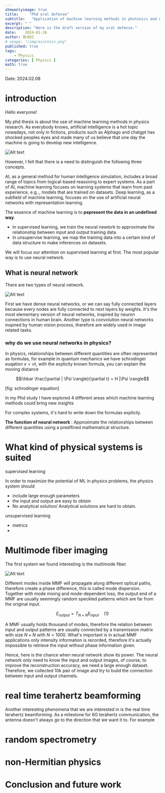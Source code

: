 ```yaml
---
showonlyimage: true
title:     "Phd oral defense"
subtitle:   "Application of machine learning methods in photonics and non-Hermitian physics"
excerpt: " "
description: "Here is the draft version of my oral defense."
date:    2024-01-26
author: 陈诗曰
# image: "/img/einstein.png"
published: true 
tags:
    - Physics
categories: [ Physics ]
math: true
---
```


Date: 2024.02.08


# introduction

Hello everyone!

My phd thesis is about the use of machine learning methods in physics research. As everybody knows, artificial intelligence is a hot topic nowadays, not only in fictions, products such as Alphago and chatgpt has shocked peoples eyes and made many of us believe that one day the machine is going to develop new intelligence.

![Alt text](Figs/image0_AI_differences.png)

However, I felt that there is a need to distinguish the following three concepts. 

AI, as a general method for human intelligence simulation, includes a broad range of topics from logical-based reasoning to expert systems. 
As a part of AI, machine learning focuses on learning systems that learn from past experience, e.g.., models that are trained on datasets. 
Deep learning, as a subfield of machine learning, focuses on the use of artificial neural networks with representation learning.



The essence of machine learning is to **pepresent the data in an undefined way**.
* In supervised learning, we train the neural newtork to approximate the relationship between input and output training data.
* In unsupervise learning, we map the training data into a certain kind of data structure to make inferences on datasets.


We will focus our attention on supervised learning at first. The most popular way is to use neural network.


## What is neural network

There are two types of neural network.

![Alt text](Figs/neural_network_structure.png)

First we have dense neural networks, or we can say fully connected layers because every nodes are fully connected to next layers by weights. It's the most elementary version of neural networks, inspired by neuron connections in human brain. Another type is convolution neural networks inspired by human vision process, therefore are widely used in image related tasks.


### why do we use neural networks in physics?


In physics, relationships between different quantities are often represented as formulas, for example in quantum mechanics we have schrodinger euqation $x = vt$, with the explicity known formula, you can explain the moving distance 

$$i\hbar \frac{\partial | \Psi \rangle}{\partial t} = H |\Psi \rangle$$

[fig: schrodinger equation]

In my Phd study I have explored 4 different areas which machine learning methods could bring new insights 


For complex systems, it's hard to write down the formulas explicily.


**The function of neural network** : Approximate the relationships between different quantities using a predifined mathematical structure.

# What kind of physical systems is suited

supervised learning 

In order to maximize the potential of ML in physics problems, the physics system should 
* include large enough parameters
* the input and output are easy to obtain 
* No analytical solution/ Analytical solutions are hard to obtain.

unsupervised learning

* metrics 
* 



# Multimode fiber imaging

The first system we found interesting is the multimode fiber.

![Alt text](image.png)

Different modes inside MMF will propagate along different optical paths, therefore create a phase difference, this is called mode dispersion. Together with mode mixing and  mode-dependent loss, the output end of a MMF are usually seemingly random speckled patterns which are far from the original input.

$$E_{output} = T_{N \times N} E_{input} \quad   (1)$$

A MMF usually holds thousand of modes, therefore the relation between input and output patterns are usually connected by a transmission matrix with size $N \times N$ with $N > 1000$. What's important is in actual MMF applications only intensity information is recorded, therefore it's actually impossible to retrieve the input without phase information given. 

Hence, here is the chance when neural network show its power.
The neural network only need to know the input and output images, of course, to improve the reconstruction accuracy, we need a large enough dataset. Therefore, we collected 10k pair of image and try to build the connection between input and output channels.


# real time terahertz beamforming

Another interesting phenomena that we are interested in is the real time terahertz beamforming.
As a milestone for 6G terahertz communication, the antenna doesn't always go to the direction that we want it to. For example


# random spectrometry


# non-Hermitian physics


# Conclusion and future work





